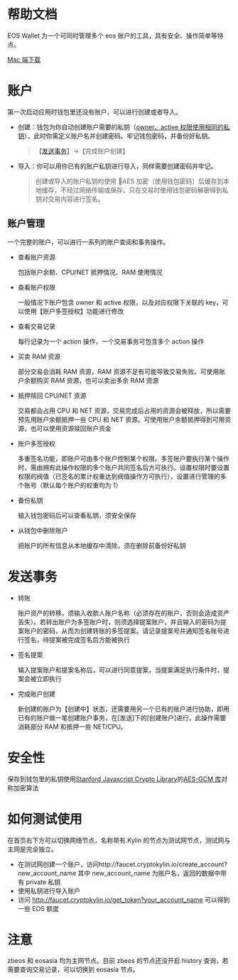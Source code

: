 # 帮助文档

EOS Wallet 为一个可同时管理多个 eos 账户的工具，具有安全、操作简单等特点。

[Mac 端下载](https://www.teambition.com/project/5a9f8ee678879274e20f6fce/works/5b83fc9a7739db0018e634cc/work/5b8f7e7023364b00188ef9ac)

# 账户

第一次启动应用时钱包里还没有账户，可以进行创建或者导入。

- 创建：钱包为你自动创建账户需要的私钥（[owner、active 权限使用相同的私钥](https://developers.eos.io/eosio*nodeos/docs/accounts*and*permissions)），此时你需定义账户名并创建密码。牢记钱包密码，并备份好私钥。

  > 【[发送事务](发送事务)】->【完成账户创建】

- 导入：你可以用你已有的账户私钥进行导入，同样需要创建密码并牢记。

  > 创建或导入的账户私钥均使用 AES 加密（使用钱包密码）后缓存到本地缓存，不经过网络传输或保存，只在交易时使用钱包密码解密得到私钥对交易内容进行签名。

## 账户管理

一个完整的账户，可以进行一系列的账户查阅和事务操作。

- 查看账户资源

  包括账户余额、CPU/NET 抵押情况、RAM 使用情况

- 查看账户权限

  一般情况下账户包含 owner 和 active 权限，以及对应权限下关联的 key，可以使用【账户多签授权】功能进行修改

- 查看交易记录

  每行记录为一个 action 操作，一个交易事务可包含多个 action 操作

- 买卖 RAM 资源

  部分交易会消耗 RAM 资源，RAM 资源不足有可能导致交易失败。可使用账户余额购买 RAM 资源，也可以卖出多余 RAM 资源

- 抵押赎回 CPU/NET 资源

  交易都会占用 CPU 和 NET 资源，交易完成后占用的资源会被释放，所以需要预先用账户余额抵押一些 CPU 和 NET 资源。可使用账户余额抵押得到可用资源，也可以使用资源赎回账户资金

- 账户多签授权

  多重签名功能，即账户可由多个账户控制某个权限。多签账户要执行某个操作时，需由拥有此操作权限的多个账户共同签名后方可执行。设置权限时要设置权限的阀值（已签名的累计权重达到阀值操作方可执行），设置进行管理的多个账号（默认每个账户的权重均为 1）

- 备份私钥

  输入钱包密码后可以查看私钥，须安全保存

- 从钱包中删除账户

  把账户的所有信息从本地缓存中清除，须在删除前备份好私钥

# 发送事务

- 转账

  账户资产的转移，须输入收款人账户名称（必须存在的账户，否则会造成资产丢失）。若转出账户为多签账户时，则须选择提案账户，并且输入的密码为提案账户的密码，从而为创建转账的多签提案。请记录提案号并通知签名账号进行签名，待提案被完成签名后方能被执行

- 签名提案

  输入提案账户和提案名称后，可以进行同意提案，当提案满足执行条件时，提案会被立即执行

- 完成账户创建

  新创建的账户为【创建中】状态，还需要用另一个已有的账户进行协助，即用已有的账户做一笔创建账户事务，在[发送]下的[创建账户]进行，此操作需要消耗部分 RAM 和抵押一些 NET/CPU。

# 安全性

保存到钱包里的私钥使用[Stanford Javascript Crypto Library](https://github.com/bitwiseshiftleft/sjcl)的[AES-GCM 库](https://github.com/nsjames/AES-OOP)对称加密算法

# 如何测试使用

在首页右下方可以切换网络节点，名称带有.Kylin 的节点为测试网节点，测试网与主网是完全独立。

- 在测试网创建一个账户，访问http://faucet.cryptokylin.io/create_account?new_account_name 其中 new_account_name 为账户名，返回的数据中带有 private 私钥
- 使用私钥进行导入账户
- 访问 http://faucet.cryptokylin.io/get_token?your_account_name 可以得到一些 EOS 额度

# 注意

zbeos 和 eosasia 均为主网节点。目前 zbeos 的节点还没开启 history 查询，若需要查询交易记录，可以切换到 eosasia 节点。
